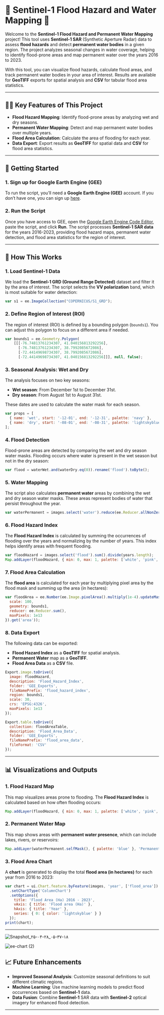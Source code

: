 # 🌊 **Sentinel-1 Flood Hazard and Water Mapping** 🌊

Welcome to the **Sentinel-1 Flood Hazard and Permanent Water Mapping** project! This tool uses **Sentinel-1 SAR** (Synthetic Aperture Radar) data to assess **flood hazards** and detect **permanent water bodies** in a given region. The project analyzes seasonal changes in water coverage, helping to identify flood-prone areas and map permanent water over the years 2016 to 2023.

With this tool, you can visualize flood hazards, calculate flood areas, and track permanent water bodies in your area of interest. Results are available for **GeoTIFF** exports for spatial analysis and **CSV** for tabular flood area statistics.

---

## 🧑‍🔬 **Key Features of This Project**

- **Flood Hazard Mapping**: Identify flood-prone areas by analyzing wet and dry seasons.
- **Permanent Water Mapping**: Detect and map permanent water bodies over multiple years.
- **Flood Area Calculation**: Calculate the area of flooding for each year.
- **Data Export**: Export results as **GeoTIFF** for spatial data and **CSV** for flood area statistics.

---

## 🚀 **Getting Started**

### 1. **Sign up for Google Earth Engine (GEE)**

To run the script, you’ll need a **Google Earth Engine (GEE)** account. If you don’t have one, you can sign up [here](https://signup.earthengine.google.com/).

### 2. **Run the Script**

Once you have access to GEE, open the [Google Earth Engine Code Editor](https://code.earthengine.google.com/), paste the script, and click **Run**. The script processes **Sentinel-1 SAR data** for the years 2016-2023, providing flood hazard maps, permanent water detection, and flood area statistics for the region of interest.

---

## 🔧 **How This Works**

### 1. **Load Sentinel-1 Data**

We load the **Sentinel-1 GRD (Ground Range Detected)** dataset and filter it by the area of interest. The script selects the **VV polarization** band, which is most suitable for water detection:

```javascript
var s1 = ee.ImageCollection("COPERNICUS/S1_GRD");
```

### 2. **Define Region of Interest (ROI)**

The region of interest (ROI) is defined by a bounding polygon (`bounds1`). You can adjust this polygon to focus on a different area if needed.

```javascript
var bounds1 = ee.Geometry.Polygon(
    [[[-76.74813761234307, 41.040156813292256],
      [-76.74813761234307, 38.7992085672086],
      [-72.44149698734307, 38.7992085672086],
      [-72.44149698734307, 41.040156813292256]]], null, false);
```

### 3. **Seasonal Analysis: Wet and Dry**

The analysis focuses on two key seasons:

- **Wet season**: From December 1st to December 31st.
- **Dry season**: From August 1st to August 31st.

These dates are used to calculate the water mask for each season.

```javascript
var props = [
  { name: 'wet', start: '-12-01', end: '-12-31', palette: 'navy' },
  { name: 'dry', start: '-08-01', end: '-08-31', palette: 'lightskyblue' }
];
```

### 4. **Flood Detection**

Flood-prone areas are detected by comparing the wet and dry season water masks. Flooding occurs where water is present in the wet season but not in the dry season:

```javascript
var flood = waterWet.and(waterDry.eq(0)).rename('flood').toByte();
```

### 5. **Water Mapping**

The script also calculates **permanent water** areas by combining the wet and dry season water masks. These areas represent bodies of water that persist throughout the year.

```javascript
var waterPermanent = images.select('water').reduce(ee.Reducer.allNonZero()).and(floodHazard.mask().eq(0)).rename('water');
```

### 6. **Flood Hazard Index**

The **Flood Hazard Index** is calculated by summing the occurrences of flooding over the years and normalizing by the number of years. This index helps identify areas with frequent flooding.

```javascript
var floodHazard = images.select('flood').sum().divide(years.length);
Map.addLayer(floodHazard, { min: 0, max: 1, palette: ['white', 'pink', 'red'] }, 'Flood hazard');
```

### 7. **Flood Area Calculation**

The **flood area** is calculated for each year by multiplying pixel area by the flood mask and summing up the area (in hectares):

```javascript
var floodArea = ee.Number(ee.Image.pixelArea().multiply(1e-4).updateMask(flood).reduceRegion({
  scale: 100,
  geometry: bounds1,
  reducer: ee.Reducer.sum(),
  maxPixels: 1e13
}).get('area'));
```

### 8. **Data Export**

The following data can be exported:

- **Flood Hazard Index** as a **GeoTIFF** for spatial analysis.
- **Permanent Water** map as a **GeoTIFF**.
- **Flood Area Data** as a **CSV** file.

```javascript
Export.image.toDrive({
  image: floodHazard,
  description: 'Flood_Hazard_Index',
  folder: 'GEE_Exports',
  fileNamePrefix: 'flood_hazard_index',
  region: bounds1,
  scale: 30,
  crs: 'EPSG:4326',
  maxPixels: 1e13
});

Export.table.toDrive({
  collection: floodAreaTable,
  description: 'Flood_Area_Data',
  folder: 'GEE_Exports',
  fileNamePrefix: 'flood_area_data',
  fileFormat: 'CSV'
});
```

---

## 📊 **Visualizations and Outputs**

### 1. **Flood Hazard Map**

This map visualizes areas prone to flooding. The **Flood Hazard Index** is calculated based on how often flooding occurs:

```javascript
Map.addLayer(floodHazard, { min: 0, max: 1, palette: ['white', 'pink', 'red'] }, 'Flood hazard');
```

### 2. **Permanent Water Map**

This map shows areas with **permanent water presence**, which can include lakes, rivers, or reservoirs:

```javascript
Map.addLayer(waterPermanent.selfMask(), { palette: 'blue' }, 'Permanent water');
```

### 3. **Flood Area Chart**

A **chart** is generated to display the total **flood area (in hectares)** for each year from 2016 to 2023:

```javascript
var chart = ui.Chart.feature.byFeature(images, 'year', ['flood_area'])
  .setChartType('ColumnChart')
  .setOptions({
    title: 'Flood Area (Ha) 2016 - 2023',
    vAxis: { title: 'Flood area (Ha)' },
    hAxis: { title: 'Year' },
    series: { 0: { color: 'lightskyblue' } }
  });
print(chart);
```

---

![Snapshot_۲۵-۰۴-۲۸_۰۵-۳۷-۱۸](https://github.com/user-attachments/assets/f186b1d0-2904-4550-8b2c-0b13032a0f27)

![ee-chart (2)](https://github.com/user-attachments/assets/c67e4304-9e3b-474d-8a4a-5cf46c09602c)


## 📈 **Future Enhancements**

- **Improved Seasonal Analysis**: Customize seasonal definitions to suit different climatic regions.
- **Machine Learning**: Use machine learning models to predict flood occurrences based on **Sentinel-1** data.
- **Data Fusion**: Combine **Sentinel-1** SAR data with **Sentinel-2** optical imagery for enhanced flood detection.

---


